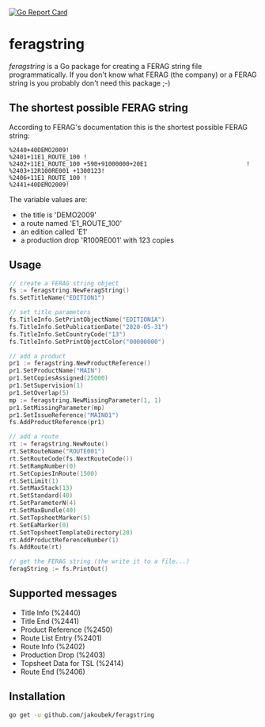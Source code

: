 [![Go Report Card](https://goreportcard.com/badge/github.com/jakoubek/feragstring)](https://goreportcard.com/report/github.com/jakoubek/feragstring)

# feragstring

*feragstring* is a Go package for creating a FERAG string file programmatically. If you don't know what FERAG (the company) or a FERAG string is you probably don't need this package ;-)

## The shortest possible FERAG string

According to FERAG's documentation this is the shortest possible FERAG string:

```
%2440+40DEMO2009!
%2401+11E1_ROUTE_100 !
%2402+11E1_ROUTE_100 +590+91000000+20E1                            !
%2403+12R100RE001 +1300123!
%2406+11E1_ROUTE_100 !
%2441+40DEMO2009!
```

The variable values are:

- the title is 'DEMO2009'
- a route named 'E1_ROUTE_100'
- an edition called 'E1'
- a production drop 'R100RE001' with 123 copies

## Usage

```go
// create a FERAG string object
fs := feragstring.NewFeragString()
fs.SetTitleName("EDITION1")

// set title parameters
fs.TitleInfo.SetPrintObjectName("EDITION1A")
fs.TitleInfo.SetPublicationDate("2020-05-31")
fs.TitleInfo.SetCountryCode("13")
fs.TitleInfo.SetPrintObjectColor("00000000")

// add a product
pr1 := feragstring.NewProductReference()
pr1.SetProductName("MAIN")
pr1.SetCopiesAssigned(25000)
pr1.SetSupervision(1)
pr1.SetOverlap(5)
mp := feragstring.NewMissingParameter(1, 1)
pr1.SetMissingParameter(mp)
pr1.SetIssueReference("MAIN01")
fs.AddProductReference(pr1)

// add a route
rt := feragstring.NewRoute()
rt.SetRouteName("ROUTE001")
rt.SetRouteCode(fs.NextRouteCode())
rt.SetRampNumber(0)
rt.SetCopiesInRoute(1500)
rt.SetLimit(1)
rt.SetMaxStack(13)
rt.SetStandard(40)
rt.SetParameterN(4)
rt.SetMaxBundle(40)
rt.SetTopsheetMarker(5)
rt.SetEaMarker(0)
rt.SetTopsheetTemplateDirectory(20)
rt.AddProductReferenceNumber(1)
fs.AddRoute(rt)

// get the FERAG string (the write it to a file...) 
feragString := fs.PrintOut()
``` 

## Supported messages

- Title Info (%2440)
- Title End (%2441)
- Product Reference (%2450)
- Route List Entry (%2401)
- Route Info (%2402)
- Production Drop (%2403)
- Topsheet Data for TSL (%2414)
- Route End (%2406)

## Installation

```bash
go get -u github.com/jakoubek/feragstring
``` 